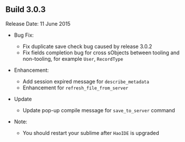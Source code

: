 Build 3.0.3
-----------
Release Date: 11 June 2015

* Bug Fix:
    - Fix duplicate save check bug caused by release 3.0.2
    - Fix fields completion bug for cross sObjects between tooling and non-tooling, for example ``User``, ``RecordType``

* Enhancement:
    - Add session expired message for ``describe_metadata``
    - Enhancement for ``refresh_file_from_server``

* Update
    - Update pop-up compile message for ``save_to_server`` command

* Note:
    - You should restart your sublime after ``HaoIDE`` is upgraded